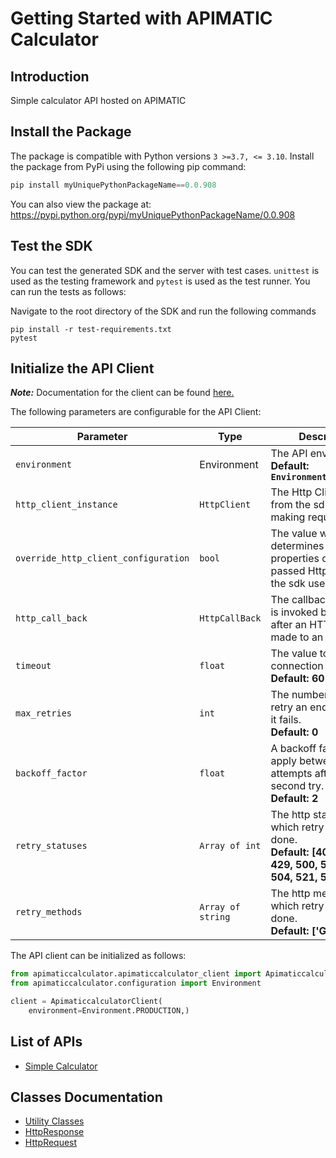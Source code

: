 
# Getting Started with APIMATIC Calculator

## Introduction

Simple calculator API hosted on APIMATIC

## Install the Package

The package is compatible with Python versions `3 >=3.7, <= 3.10`.
Install the package from PyPi using the following pip command:

```python
pip install myUniquePythonPackageName==0.0.908
```

You can also view the package at:
https://pypi.python.org/pypi/myUniquePythonPackageName/0.0.908

## Test the SDK

You can test the generated SDK and the server with test cases. `unittest` is used as the testing framework and `pytest` is used as the test runner. You can run the tests as follows:

Navigate to the root directory of the SDK and run the following commands

```
pip install -r test-requirements.txt
pytest
```

## Initialize the API Client

**_Note:_** Documentation for the client can be found [here.](doc/client.md)

The following parameters are configurable for the API Client:

| Parameter | Type | Description |
|  --- | --- | --- |
| `environment` | Environment | The API environment. <br> **Default: `Environment.PRODUCTION`** |
| `http_client_instance` | `HttpClient` | The Http Client passed from the sdk user for making requests |
| `override_http_client_configuration` | `bool` | The value which determines to override properties of the passed Http Client from the sdk user |
| `http_call_back` | `HttpCallBack` | The callback value that is invoked before and after an HTTP call is made to an endpoint |
| `timeout` | `float` | The value to use for connection timeout. <br> **Default: 60** |
| `max_retries` | `int` | The number of times to retry an endpoint call if it fails. <br> **Default: 0** |
| `backoff_factor` | `float` | A backoff factor to apply between attempts after the second try. <br> **Default: 2** |
| `retry_statuses` | `Array of int` | The http statuses on which retry is to be done. <br> **Default: [408, 413, 429, 500, 502, 503, 504, 521, 522, 524]** |
| `retry_methods` | `Array of string` | The http methods on which retry is to be done. <br> **Default: ['GET', 'PUT']** |

The API client can be initialized as follows:

```python
from apimaticcalculator.apimaticcalculator_client import ApimaticcalculatorClient
from apimaticcalculator.configuration import Environment

client = ApimaticcalculatorClient(
    environment=Environment.PRODUCTION,)
```

## List of APIs

* [Simple Calculator](doc/controllers/simple-calculator.md)

## Classes Documentation

* [Utility Classes](doc/utility-classes.md)
* [HttpResponse](doc/http-response.md)
* [HttpRequest](doc/http-request.md)

